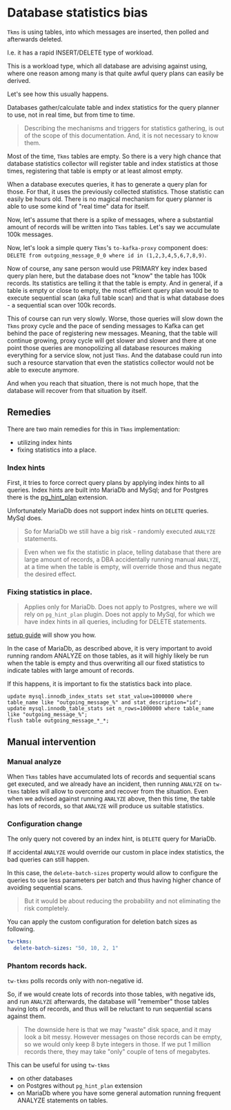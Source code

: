 # Database statistics bias

`Tkms` is using tables, into which messages are inserted, then polled and afterwards deleted.

I.e. it has a rapid INSERT/DELETE type of workload.

This is a workload type, which all database are advising against using, where one reason among many is that quite awful query plans can easily be
derived.

Let's see how this usually happens.

Databases gather/calculate table and index statistics for the query planner to use, not in real time, but from time to time.

> Describing the mechanisms and triggers for statistics gathering, is out of the scope of this documentation. And, it is not necessary to know them.

Most of the time, `Tkms` tables are empty. So there is a very high chance that database statistics collector will register table and index statistics
at those times, registering that table is empty or at least almost empty.

When a database executes queries, it has to generate a query plan for those. For that, it uses the previously collected statistics.
Those statistic can easily be hours old. There is no magical mechanism for query planner is able to use some kind of "real time" data for itself.

Now, let's assume that there is a spike of messages, where a substantial amount of records will be written into `Tkms` tables. Let's say we
accumulate 100k messages.

Now, let's look a simple query `Tkms`'s `to-kafka-proxy` component does: `DELETE from outgoing_message_0_0 where id in (1,2,3,4,5,6,7,8,9)`.

Now of course, any sane person would use PRIMARY key index based query plan here, but the database does not "know" the table has 100k records.
Its statistics are telling it that the table is empty.
And in general, if a table is empty or close to empty, the most efficient query plan would be to execute sequential scan (aka full table scan)
and that is what database does - a sequential scan over 100k records.

This of course can run very slowly. Worse, those queries will slow down the `Tkms` proxy cycle and the pace of sending messages to Kafka can
get behind the pace of registering new messages. Meaning, that the table will continue growing, proxy cycle will get slower and slower and there
at one point those queries are monopolizing all database resources making everything for a service slow, not just `Tkms`. 
And the database could run into such a resource starvation that even the statistics collector would not be able to execute anymore.

And when you reach that situation, there is not much hope, that the database will recover from that situation by itself.

## Remedies

There are two main remedies for this in `Tkms` implementation:
* utilizing index hints
* fixing statistics into a place.

### Index hints

First, it tries to force correct query plans by applying index hints to all queries.
Index hints are built into MariaDb and MySql; and for Postgres there is the [pg_hint_plan](https://github.com/ossc-db/pg_hint_plan) extension.

Unfortunately MariaDb does not support index hints on `DELETE` queries. MySql does.

> So for MariaDb we still have a big risk - randomly executed `ANALYZE` statements.

> Even when we fix the statistic in place, telling database that there are large amount of records,
> a DBA accidentally running manual `ANALYZE`, at a time when the table is empty, will override those and thus negate the desired effect.

### Fixing statistics in place.

> Applies only for MariaDb. 
> Does not apply to Postgres, where we will rely on `pg_hint_plan` plugin.
> Does not apply to MySql, for which we have index hints in all queries, including for DELETE statements.

[setup guide](setup.md) will show you how.

In the case of MariaDb, as described above, it is very important to avoid running random ANALYZE on those tables, as
it will highly likely be run when the table is empty and thus overwriting all our fixed statistics to indicate tables with large amount of records.

If this happens, it is important to fix the statistics back into place.

<!-- @formatter:off -->
```mariadb
update mysql.innodb_index_stats set stat_value=1000000 where table_name like "outgoing_message_%" and stat_description="id";
update mysql.innodb_table_stats set n_rows=1000000 where table_name like "outgoing_message_%";
flush table outgoing_message_*_*;
```
<!-- @formatter:on -->

## Manual intervention

### Manual analyze

When `Tkms` tables have accumulated lots of records and sequential scans get executed, and we already have an incident, 
then running `ANALYZE` on `tw-tkms` tables will allow to overcome and recover from the situation. Even when we advised against
running `ANALYZE` above, then this time, the table has lots of records, so that `ANALYZE` will produce us suitable statistics.

### Configuration change

The only query not covered by an index hint, is `DELETE` query for MariaDb.

If accidental `ANALYZE` would override our custom in place index statistics, the bad queries can still happen.

In this case, the `delete-batch-sizes` property would allow to configure the queries to use less parameters per batch and thus having higher chance
of avoiding sequential scans.

> But it would be about reducing the probability and not eliminating the risk completely.

You can apply the custom configuration for deletion batch sizes as following. 

```yaml
tw-tkms:
  delete-batch-sizes: "50, 10, 2, 1"
```

### Phantom records hack.

`tw-tkms` polls records only with non-negative id. 

So, if we would create lots of records into those tables, with negative ids, and run `ANALYZE` afterwards, the database will
"remember" those tables having lots of records, and thus will be reluctant to run sequential scans against them.

> The downside here is that we may "waste" disk space, and it may look a bit messy.
> However messages on those records can be empty, so we would only keep 8 byte integers in those. 
> If we put 1 million records there, they may take "only" couple of tens of megabytes.

This can be useful for using `tw-tkms`
* on other databases
* on Postgres without `pg_hint_plan` extension
* on MariaDb where you have some general automation running frequent ANALYZE statements on tables. 